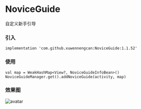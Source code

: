 # NoviceGuide
自定义新手引导
### 引入
    implementation 'com.github.xuwennengcan:NoviceGuide:1.1.52'

### 使用
    val map = WeakHashMap<View?, NoviceGuideInfoBean>()
    NoviceGuideManager.get().addNoviceGuide(activity, map)
    
### 效果图
![avatar](https://static.dingtalk.com/media/lALPDgQ9qfyYPcrNAcTNARg_280_452.png_620x10000q90g.jpg?auth_bizType=IM&auth_bizEntity=%7B%22cid%22%3A%2226993133%3A284146280%22%2C%22msgId%22%3A%22872321718988%22%7D&open_id=284146280)
   
   
